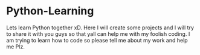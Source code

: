 # Python-Learning
Lets learn Python together xD.
Here I will create some projects and I will try to share it with you guys so that yall can help me with my foolish coding. I am trying to learn how to code so please tell me about my work and help me Plz.
